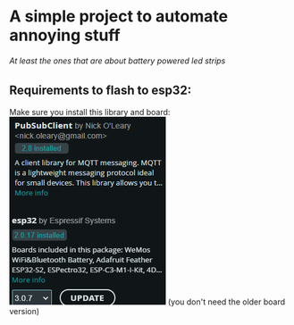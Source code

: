 # A simple project to automate annoying stuff
###### At least the ones that are about battery powered led strips
## Requirements to flash to esp32:
Make sure you install this library and board:
<img src="https://raw.githubusercontent.com/PR1NT3R/esp32-based-led-lights/refs/heads/main/docs/libraries%20and%20boards.png" height="" width="" alt="libraries and boards"></img>
(you don't need the older board version)
